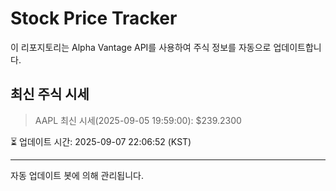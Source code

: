 
# Stock Price Tracker

이 리포지토리는 Alpha Vantage API를 사용하여 주식 정보를 자동으로 업데이트합니다.

## 최신 주식 시세
> AAPL 최신 시세(2025-09-05 19:59:00): $239.2300

⏳ 업데이트 시간: 2025-09-07 22:06:52 (KST)

---
자동 업데이트 봇에 의해 관리됩니다.
